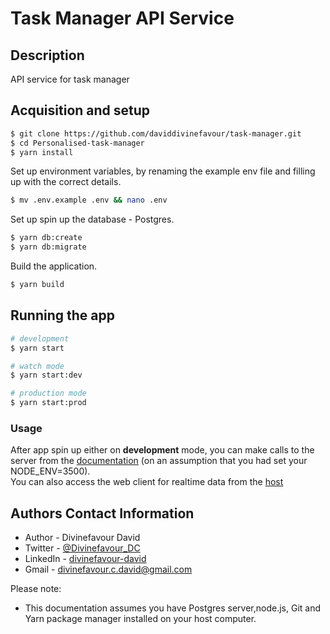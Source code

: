 # Task Manager API Service

## Description

API service for task manager

## Acquisition and setup

```bash
$ git clone https://github.com/daviddivinefavour/task-manager.git
$ cd Personalised-task-manager
$ yarn install
```

Set up environment variables, by renaming the example env file and filling up with the correct details.

```bash
$ mv .env.example .env && nano .env
```

Set up spin up the database - Postgres.

```bash
$ yarn db:create
$ yarn db:migrate
```

Build the application.

```bash
$ yarn build
```

## Running the app

```bash
# development
$ yarn start

# watch mode
$ yarn start:dev

# production mode
$ yarn start:prod
```

### Usage

After app spin up either on <strong>development</strong> mode, you can make calls to the server from the [documentation](http://localhost:3500/api/v1/docs) (on an assumption that you had set your NODE_ENV=3500). <br>
You can also access the web client for realtime data from the [host](http://localhost:3500)

## Authors Contact Information

- Author - Divinefavour David
- Twitter - [@Divinefavour_DC](https://twitter.com/Divinefavour_DC)
- LinkedIn - [divinefavour-david](https://www.linkedin.com/in/divinefavour-david/)
- Gmail - [divinefavour.c.david@gmail.com](mailto:divinefavour.c.david@gmail.com)

Please note:
* This documentation assumes you have Postgres server,node.js, Git and Yarn package manager installed on your host computer.

